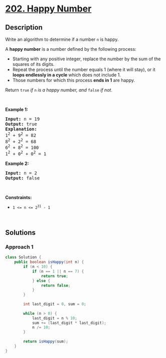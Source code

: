 # [202. Happy Number](https://leetcode.com/problems/happy-number)

## Description

<p>Write an algorithm to determine if a number <code>n</code> is happy.</p>

<p>A <strong>happy number</strong> is a number defined by the following process:</p>

<ul>
    <li>Starting with any positive integer, replace the number by the sum of the squares of its digits.</li>
    <li>Repeat the process until the number equals 1 (where it will stay), or it <strong>loops endlessly in a cycle</strong> which does not include 1.</li>
    <li>Those numbers for which this process <strong>ends in 1</strong> are happy.</li>
</ul>

<p>Return <code>true</code> <em>if</em> <code>n</code> <em>is a happy number, and</em> <code>false</code> <em>if not</em>.</p>
<p>&nbsp;</p>

<p><strong class="example">Example 1:</strong></p>
<pre>
<strong>Input:</strong> n = 19
<strong>Output:</strong> true
<strong>Explanation:</strong>
1<sup>2</sup> + 9<sup>2</sup> = 82
8<sup>2</sup> + 2<sup>2</sup> = 68
6<sup>2</sup> + 8<sup>2</sup> = 100
1<sup>2</sup> + 0<sup>2</sup> + 0<sup>2</sup> = 1
</pre>

<p><strong class="example">Example 2:</strong></p>
<pre>
<strong>Input:</strong> n = 2
<strong>Output:</strong> false
</pre>
<p>&nbsp;</p>

<p><strong>Constraints:</strong></p>
<ul>
    <li><code>1 &lt;= n &lt;= 2<sup>31</sup> - 1</code></li>
</ul>
<p>&nbsp;</p>

## Solutions

### **Approach 1**

```java
class Solution {
    public boolean isHappy(int n) {
        if (n < 10) {
            if (n == 1 || n == 7) {
                return true;
            } else {
                return false;
            }
        }
        
        int last_digit = 0, sum = 0;
        
        while (n > 0) {
            last_digit = n % 10;
            sum += (last_digit * last_digit);
            n /= 10;
        }
        
        return isHappy(sum);
    }
}
```

<!-- tabs:end -->